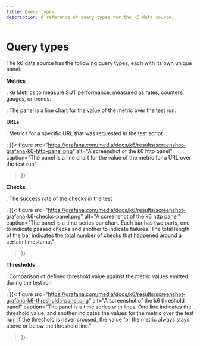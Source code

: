 ```yaml
---
title: Query types
description: A reference of query types for the k6 data source.
---
```


# Query types

The k6 data source has the following query types, each with its own unique panel.

**Metrics**

: k6 Metrics to measure SUT performance, measured as rates, counters, gauges, or trends.

: The panel is a line chart for the value of the metric over the test run.

**URLs**

: Metrics for a specific URL that was requested in the test script

: {{< figure src="https://grafana.com/media/docs/k6/results/screenshot-grafana-k6-http-panel.png"
alt="A screenshot of the k6 http panel"
caption="The panel is a line chart for the value of the metric for a URL over the test run"
>}}

**Checks**

: The success rate of the checks in the test

: {{< figure src="https://grafana.com/media/docs/k6/results/screenshot-grafana-k6-checks-panel.png"
alt="A screenshot of the k6 http panel"
caption="The panel is a time-series bar chart. Each bar has two parts, one to indicate passed checks and another to indicate failures. The total length of the bar indicates the total number of checks that happened around a certain timestamp."
>}}

**Thresholds**

: Comparison of defined threshold value against the metric values emitted during the test run

: {{<
figure src="https://grafana.com/media/docs/k6/results/screenshot-grafana-k6-thresholds-panel.png"
alt="A screenshot of the k6 threshold panel"
caption="The panel is a time series with lines. One line indicates the threshold value, and another indicates the values for the metric over the test run. If the threshold is never crossed, the value for the metric always stays above or below the threshold line."
>}}

